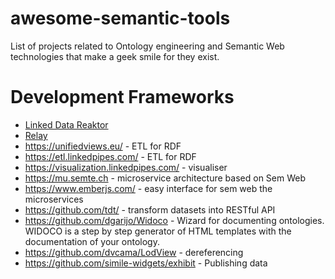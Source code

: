 # awesome-semantic-tools
List of projects related to Ontology engineering and Semantic Web technologies that make a geek smile for they exist.

# Development Frameworks
- [Linked Data Reaktor](http://ld-r.org/)
- [Relay](http://facebook.github.io/relay/en/) 
- https://unifiedviews.eu/ - ETL for RDF
- https://etl.linkedpipes.com/ - ETL for RDF
- https://visualization.linkedpipes.com/ - visualiser
- https://mu.semte.ch - microservice architecture based on Sem Web
- https://www.emberjs.com/ - easy interface for sem web the microservices
- https://github.com/tdt/ - transform datasets into RESTful API
- https://github.com/dgarijo/Widoco - Wizard for documenting ontologies. WIDOCO is a step by step generator of HTML templates with the documentation of your ontology.
- https://github.com/dvcama/LodView - dereferencing 
- https://github.com/simile-widgets/exhibit - Publishing data 

